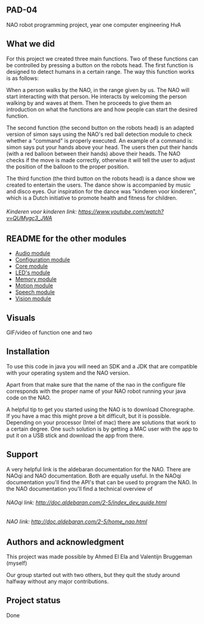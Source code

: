 ## PAD-04
NAO robot programming project, year one computer engineering HvA

## What we did
For this project we created three main functions. Two of these functions can be controlled by pressing a button on 
the robots head. The first function is designed to detect humans in a certain range. The way this function works 
is as follows:

When a person walks by the NAO, in the range given by us. The NAO will start interacting with that person. He 
interacts by welcoming the person walking by and waves at them. Then he proceeds to give them an introduction on what 
the functions are and how people can start the desired function.

The second function (the second button on the robots head) is an adapted version of simon says using the NAO's red 
ball detection module to check whether a "command" is properly executed. An example of a command is: simon says put 
your hands above your head. The users then put their hands (with a red balloon between their hands) above their heads. 
The NAO checks if the move is made correctly, otherwise it will tell the user to adjust the position of the balloon to 
the proper position.

The third function (the third button on the robots head) is a dance show we created to entertain the users. The dance 
show is accompanied by music and disco eyes. Our inspiration for the dance was "kinderen voor kinderen", which is a 
Dutch initiative to promote health and fitness for children.

 
###### Kinderen voor kinderen link: https://www.youtube.com/watch?v=QUMygc3_JWA

## README for the other modules

* [Audio module](./src/audio/README.md)
* [Configuration module](./src/configuration/README.md)
* [Core module](./src/core/README.md)
* [LED's module](./src/leds/README.md)
* [Memory module](./src/memory/README.md)
* [Motion module](./src/motion/README.md)
* [Speech module](./src/speech/README.md)
* [Vision module](./src/vision/README.md)


## Visuals
GIF/video of function one and two

## Installation
To use this code in java you will need an SDK and a JDK that are compatible with your operating system and the NAO 
version. 

Apart from that make sure that the name of the nao in the configure file corresponds with the proper name of your 
NAO robot running your java code on the NAO.

A helpful tip to get you started using the NAO is to download Choregraphe. If you have a mac this might prove a bit
difficult, but it is possible. Depending on your processor (Intel of mac) there are solutions that work to a certain
degree. One such solution is by getting a MAC user with the app to put it on a USB stick and download the app from 
there.

## Support
A very helpful link is the aldebaran documentation for the NAO. There are NAOqi and NAO documentation. Both are 
equally useful. In the NAOqi documentation you'll find the API's that can be used to program the NAO. In the NAO 
documentation you'll find a technical overview of 

###### NAOqi link: http://doc.aldebaran.com/2-5/index_dev_guide.html
###### NAO link: http://doc.aldebaran.com/2-5/home_nao.html

## Authors and acknowledgment
This project was made possible by Ahmed El Ela and Valentijn Bruggeman (myself)

Our group started out with two others, but they quit the study around halfway without any major contributions.

## Project status
Done